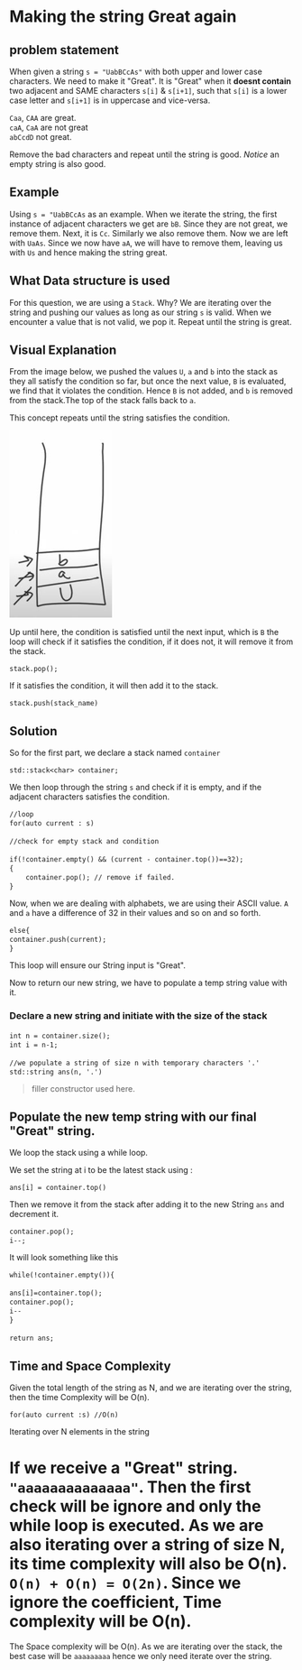# Making the string Great again

## problem statement 

When given a string `s = "UabBCcAs"` with both upper and lower case characters. 
We need to make it "Great". It is "Great" when it **doesnt contain** two adjacent and SAME characters `s[i]` & `s[i+1]`, such that `s[i]` is a lower case letter and `s[i+1]` is in uppercase and vice-versa.


`Caa`, `CAA` are great.<br>
`caA`, `CaA` are not great<br>
`abCcdD` not great.

Remove the bad characters and repeat until the string is good.
*Notice* an empty string is also good.

## Example

Using `s = "UabBCcAs` as an example. When we iterate the string, the first instance of adjacent characters we get are `bB`. Since they are not great, we remove them. Next, it is `Cc`. Similarly we also remove them. Now we are left with `UaAs`. Since we now have `aA`, we will have to remove them, leaving us with `Us` and hence making the string great.

## What Data structure is used

For this question, we are using a `Stack`. Why? We are iterating over the string and pushing our values as long as our string `s` is valid. When we encounter a value that is not valid, we pop it. Repeat until the string is great. 


## Visual Explanation
From the image below, we pushed the values `U`, `a` and `b` into the stack as they all satisfy the condition so far, but once the next value, `B` is evaluated, we find that it violates the condition. Hence `B` is not added, and `b` is removed from the stack.The top of the stack falls back to `a`.

This concept repeats until the string satisfies the condition. 

![first step](images/uab.jpg)

Up until here, the condition is satisfied until the next input, which is `B` the loop will check if it satisfies the condition, if it does not, it will remove it from the stack. 

```
stack.pop();
```
If it satisfies the condition, it will then add it to the stack.
```
stack.push(stack_name)
```
## Solution

So for the first part, we declare a stack named `container`
```
std::stack<char> container;
```
We then loop through the string `s` and check if it is empty, and if the adjacent characters satisfies the condition.

```
//loop 
for(auto current : s)

//check for empty stack and condition

if(!container.empty() && (current - container.top())==32);
{
	container.pop(); // remove if failed.
}
```
Now, when we are dealing with alphabets, we are using their ASCII value. `A` and `a` have a difference of 32 in their values and so on and so forth. 


```
else{
container.push(current);
}
```
This loop will ensure our String input is "Great".

Now to return our new string, we have to populate a temp string value with it.

### Declare a new string and initiate with the size of the stack

```
int n = container.size();
int i = n-1; 

//we populate a string of size n with temporary characters '.'
std::string ans(n, '.')

```
>filler constructor used here. 

## Populate the new temp string with our final "Great" string.

We loop the stack using a while loop. <br>

We set the string at i to be the latest stack using : <br>
```
ans[i] = container.top()
```

Then we remove it from the stack after adding it to the new String `ans` and decrement it. 
```
container.pop();
i--;
```
It will look something like this

```
while(!container.empty()){

ans[i]=container.top();
container.pop();
i--
}

return ans;
```


## Time and Space Complexity 

Given the total length of the string as N, and we are iterating over the string, then the time Complexity will be O(n). 

```
for(auto current :s) //O(n)
```
Iterating over N elements in the string
# If we receive a "Great" string. `"aaaaaaaaaaaaaa"`. Then the first check will be ignore and only the while loop is executed. As we are also iterating over a string of size N, its time complexity will also be O(n). `O(n) + O(n) = O(2n)`. Since we ignore the coefficient, Time complexity will be O(n).

The Space complexity will be O(n). 
As we are iterating over the stack, the best case will be `aaaaaaaaa` hence we only need iterate over the string. 








